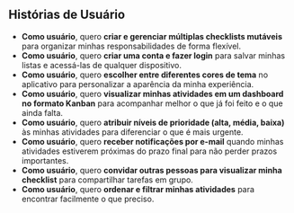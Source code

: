 ## Histórias de Usuário

- **Como usuário**, quero **criar e gerenciar múltiplas checklists mutáveis** para organizar minhas responsabilidades de forma flexível.  
- **Como usuário**, quero **criar uma conta e fazer login** para salvar minhas listas e acessá-las de qualquer dispositivo.  
- **Como usuário**, quero **escolher entre diferentes cores de tema** no aplicativo para personalizar a aparência da minha experiência.  
- **Como usuário**, quero **visualizar minhas atividades em um dashboard no formato Kanban** para acompanhar melhor o que já foi feito e o que ainda falta.  
- **Como usuário**, quero **atribuir níveis de prioridade (alta, média, baixa)** às minhas atividades para diferenciar o que é mais urgente.  
- **Como usuário**, quero **receber notificações por e-mail** quando minhas atividades estiverem próximas do prazo final para não perder prazos importantes.  
- **Como usuário**, quero **convidar outras pessoas para visualizar minha checklist** para compartilhar tarefas em grupo.  
- **Como usuário**, quero **ordenar e filtrar minhas atividades** para encontrar facilmente o que preciso.  
